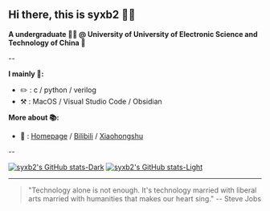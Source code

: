 ## Hi there, this is syxb2 👋🏻

**A undergraduate 🙋🏻 @ University of University of Electronic Science and Technology of China 🏫**

-- 

**I mainly 🎯:**

* ✏️ : c / python / verilog
* ⚒️ : MacOS / Visual Studio Code / Obsidian

**More about 📚:**

* 🔗 : [Homepage](https://syxb2.github.io) / [Bilibili](https://space.bilibili.com/24550465) / [Xiaohongshu](https://www.xiaohongshu.com/user/profile/63caa3bd0000000026006cf2)

--

[![syxb2's GitHub stats-Dark](https://github-readme-stats.vercel.app/api?username=syxb2&show_icons=true&rank_icon=github&theme=tokyonight#gh-dark-mode-only)](https://github.com/anuraghazra/github-readme-stats#gh-dark-mode-only)
[![syxb2's GitHub stats-Light](https://github-readme-stats.vercel.app/api?username=syxb2&show_icons=true&rank_icon=github&theme=default#gh-light-mode-only)](https://github.com/anuraghazra/github-readme-stats#gh-light-mode-only)

***

> "Technology alone is not enough. It's technology married with liberal arts married with humanities that makes our heart sing." -- Steve Jobs

<!-- align="right" width="60%"/> -->

<!--
[![Top Langs](https://github-readme-stats.vercel.app/api/top-langs/?username=syxb2&layout=compact&theme=tokyonight)](https://github.com/anuraghazra/github-readme-stats)
-->
